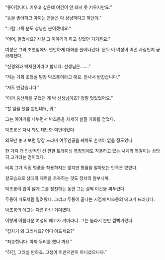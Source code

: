 “좋아합니다. 키우고 싶은데 여건이 안 돼서 못 키우지만요.”

“동물 좋아하고 아끼는 분들은 다 상냥하다고 하던데.”

“그럼 그쪽 분도 상냥한 분이겠네요.”

“어머, 들켰네요? 사실 그 이야기가 하고 싶었던 거거든요.”

여성은 그와 초면임에도 편안하게 대화를 풀어나갔다. 문득 이 여성이 어떤 사람인지 궁금해졌다.

“신경외과 박재현이라고 합니다. 선생님은…….”

“저는 기획 조정실 팀장 박초롱이라고 해요. 만나서 반갑습니다.”

“저도 반갑습니다.”

“아까 등산객을 구했던 게 박 선생님이죠? 정말 멋있었어요.”

“할 일을 했을 뿐인데요, 뭐.”

그는 이야기를 나누면서 박초롱을 자세히 살필 기회를 얻었다.

박초롱은 다시 봐도 대단한 미인이었다.

외모만 놓고 보면 당장 드라마 여주인공을 꿰차도 손색이 없을 정도였다.

한 가지 더 인상적인 건 편한 트레이닝 복장임에도 착용하고 있는 시계와 목걸이는 상당히 고가라는 점이었다.

비록 그가 직접 명품을 착용하지는 않지만 명품을 알아보는 안목은 있었다.

겉모습으로 상대의 재력을 추측하는 것도 정치의 일부니까.

박초롱이 입이 닳게 그를 칭찬하는 동안 그는 살짝 미간을 찌푸렸다.

두통이 파도처럼 밀려왔다. 그리고 두통이 끝나는 시점에 박초롱의 에고가 드러났다.

박초롱의 에고는 다름 아닌 거미였다.

이렇게 아름다운 여성의 에고가 거미라니. 그는 놀라서 눈만 깜빡거렸다.

“갑자기 왜 그러세요? 어디 아프세요?”

“죄송합니다. 아까 무리를 했나 봐요.”

“하긴, 그러실 만하죠. 고생이 이만저만이 아니셨으니까.”